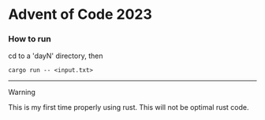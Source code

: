 # Advent of Code 2023

### How to run
cd to a 'dayN' directory, then

```cargo
cargo run -- <input.txt>
```

---

> [!WARNING]
> This is my first time properly using rust. This will not be optimal rust code.
